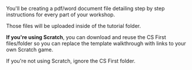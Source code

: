You'll be creating a pdf/word document file detailing step by step instructions for every part of your workshop.

Those files will be uploaded inside of the tutorial folder. 

<p><b>If you're using Scratch</b>, you can download and reuse the CS First files/folder so you can replace the template walkthrough with links
to your own Scratch game. </p>
  
If you're not using Scratch, ignore the CS First folder.
